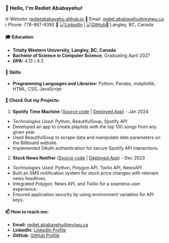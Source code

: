 ### 👋 Hello, I'm Rediet Ababayehu!

🌐 Website: [redietababayehu.github.io](https://redietababayehu.github.io) 
📧 Email: [rediet.ababayehu@mytwu.ca](mailto:rediet.ababayehu@mytwu.ca) 
📞 Phone: 778-887-6392 
🔗 [![LinkedIn](https://img.shields.io/badge/LinkedIn-0077B5?style=flat&logo=linkedin&logoColor=white)](https://www.linkedin.com/in/rediet-ababayehu) | [![GitHub](https://img.shields.io/badge/GitHub-100000?style=flat&logo=github&logoColor=white)](https://github.com/redietababayehu)📍 Langley, BC, Canada

#### 🎓 Education
- **Trinity Western University, Langley, BC, Canada**
- **Bachelor of Science in Computer Science**, Graduating April 2027
- **GPA:** 4.13 / 4.3

#### 💼 Skills
- **Programming Languages and Libraries:** Python, Pandas, matplotlib, HTML, CSS, JavaScript

#### 🚀 Check Out my Projects: 

1. **Spotify Time Machine** ([Source code](#) | [Deployed App](#)) - Jan 2024
- _Technologies Used_: Python, BeautifulSoup, Spotify API
- Developed an app to create playlists with the top 100 songs from any given year.
- Used BeautifulSoup to scrape data and manipulate date parameters on the Billboard website.
- Implemented OAuth authentication for secure Spotify API interactions.

2. **Stock News Notifier** ([Source code](#) | [Deployed App](#)) - Dec 2023
- _Technologies Used_: Python, Polygon API, Twilio API, NewsAPI
- Built an SMS notification system for stock price changes with relevant news headlines.
- Integrated Polygon, News API, and Twilio for a seamless user experience.
- Ensured application security by using environment variables for API keys.

#### 📫 How to reach me:
- **Email:** [rediet.ababayehu@mytwu.ca](mailto:rediet.ababayehu@mytwu.ca)
- **LinkedIn:** [LinkedIn Profile](https://www.linkedin.com/in/rediet-ababayehu)
- **GitHub:** [GitHub Profile](https://github.com/redietababayehu)
